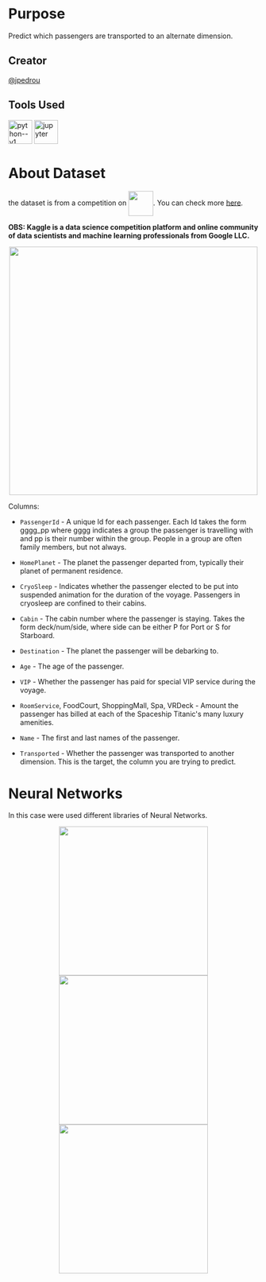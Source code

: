 # Purpose
Predict which passengers are transported to an alternate dimension.
## Creator
[@jpedrou](https://github.com/jpedrou)
## Tools Used
<img width="48" height="48" src="https://img.icons8.com/color/48/python--v1.png" alt="python--v1"/> <img width="48" height="48" src="https://img.icons8.com/fluency/48/jupyter.png" alt="jupyter"/>
# About Dataset
the dataset is from a competition on  <img align = 'center' width = 50 src="https://github.com/jpedrou/SpaceshipTitanic/assets/127536464/7caf8110-4a9a-4641-9d5c-56eabf9af8f2">. You can check more [here](https://www.kaggle.com/competitions/spaceship-titanic/data).

**OBS: Kaggle is a data science competition platform and online community of data scientists and machine learning professionals from Google LLC.**

<div align="center">
  <img width = 500 src="https://github.com/jpedrou/SpaceshipTitanic/assets/127536464/e2f17d06-9966-4bf5-a748-9cb848f71df8">
</div>

Columns: 
- `PassengerId` - A unique Id for each passenger. Each Id takes the form gggg_pp where gggg indicates a group the passenger is travelling with and pp is their number within the group. People in a group are often family members, but not always.

- `HomePlanet` - The planet the passenger departed from, typically their planet of permanent residence.
  
- `CryoSleep` - Indicates whether the passenger elected to be put into suspended animation for the duration of the voyage. Passengers in cryosleep are confined to their cabins.
  
- `Cabin` - The cabin number where the passenger is staying. Takes the form deck/num/side, where side can be either P for Port or S for Starboard.
  
- `Destination` - The planet the passenger will be debarking to.
  
- `Age` - The age of the passenger.
  
- `VIP` - Whether the passenger has paid for special VIP service during the voyage.
  
- `RoomService`, FoodCourt, ShoppingMall, Spa, VRDeck - Amount the passenger has billed at each of the Spaceship Titanic's many luxury amenities.
  
- `Name` - The first and last names of the passenger.
  
- `Transported` - Whether the passenger was transported to another dimension. This is the target, the column you are trying to predict.

# Neural Networks
In this case were used different libraries of Neural Networks.

 <div align = "center">
   <img width = 300 src="https://github.com/jpedrou/SpaceshipTitanic/assets/127536464/b352d6a4-2315-41fd-8120-48654df815c7">
   <img width = 300 src="https://github.com/jpedrou/SpaceshipTitanic/assets/127536464/cb140fc1-8dd5-49bd-88cc-74ab43b6c18d">
   <br>
   <img width = 300 src="https://github.com/jpedrou/SpaceshipTitanic/assets/127536464/d555949f-42c7-4e98-8f94-25ea9c3ce84e">
 </div>




